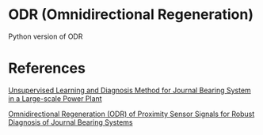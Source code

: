 # ODR (Omnidirectional Regeneration)
Python version of ODR

# References
[Unsupervised Learning and Diagnosis Method for Journal Bearing System in a Large-scale Power Plant](http://shrm.snu.ac.kr/upload/staff/2469329068_07a0ed9d_Unsupervised+Learning+and+Diagnosis+Method+for+Journal+Bearing+System+in....pdf)

[Omnidirectional Regeneration (ODR) of Proximity Sensor Signals for Robust Diagnosis of Journal Bearing Systems](http://shrm.snu.ac.kr/NFUpload/nfupload_down.php?tmp_name=20170101234301.8760.0.0.pdf&name=Omnidirectional+regeneration+%28ODR%29+of+proximity+sensor+signals+for+robust+diagnosis+of+journal+bearing+systems.pdf)
